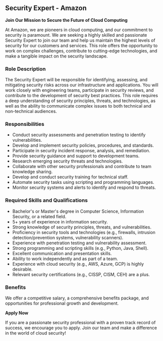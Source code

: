 ## Security Expert - Amazon

**Join Our Mission to Secure the Future of Cloud Computing**

At Amazon, we are pioneers in cloud computing, and our commitment to security is paramount. We are seeking a highly skilled and passionate Security Expert to join our team and help us maintain the highest levels of security for our customers and services. This role offers the opportunity to work on complex challenges, contribute to cutting-edge technologies, and make a tangible impact on the security landscape.

### Role Description

The Security Expert will be responsible for identifying, assessing, and mitigating security risks across our infrastructure and applications. You will work closely with engineering teams, participate in security reviews, and contribute to the development of security best practices. This role requires a deep understanding of security principles, threats, and technologies, as well as the ability to communicate complex issues to both technical and non-technical audiences.

### Responsibilities

*   Conduct security assessments and penetration testing to identify vulnerabilities.
*   Develop and implement security policies, procedures, and standards.
*   Participate in security incident response, analysis, and remediation.
*   Provide security guidance and support to development teams.
*   Research emerging security threats and technologies.
*   Collaborate with other security professionals and contribute to team knowledge sharing.
*   Develop and conduct security training for technical staff.
*   Automate security tasks using scripting and programming languages.
*   Monitor security systems and alerts to identify and respond to threats.

### Required Skills and Qualifications

*   Bachelor's or Master's degree in Computer Science, Information Security, or a related field.
*   5+ years of experience in information security.
*   Strong knowledge of security principles, threats, and vulnerabilities.
*   Proficiency in security tools and technologies (e.g., firewalls, intrusion detection/prevention systems, vulnerability scanners).
*   Experience with penetration testing and vulnerability assessment.
*   Strong programming and scripting skills (e.g., Python, Java, Shell).
*   Excellent communication and presentation skills.
*   Ability to work independently and as part of a team.
*   Experience with cloud security (e.g., AWS, Azure, GCP) is highly desirable.
*   Relevant security certifications (e.g., CISSP, CISM, CEH) are a plus.

### Benefits

We offer a competitive salary, a comprehensive benefits package, and opportunities for professional growth and development.


**Apply Now**

If you are a passionate security professional with a proven track record of success, we encourage you to apply. Join our team and make a difference in the world of cloud security!
